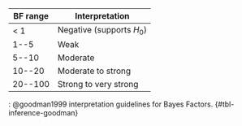 | BF range | Interpretation                     |
|----------|------------------------------------|
| < 1      | Negative (supports $H_0$)          |
| 1--5     | Weak                               |
| 5--10    | Moderate                           |
| 10--20   | Moderate to strong                 |
| 20--100  | Strong to very strong              |

: @goodman1999 interpretation guidelines for Bayes Factors. {#tbl-inference-goodman}

